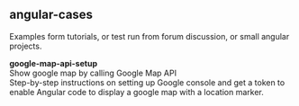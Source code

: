 ## angular-cases
Examples form tutorials, or test run from forum discussion, or small angular projects.

**google-map-api-setup**\
Show google map by calling Google Map API\
Step-by-step instructions on setting up Google console and get a token to enable Angular code to display a google map with a location marker.